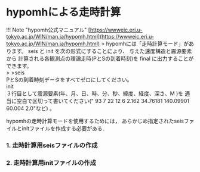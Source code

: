# hypomhによる走時計算
!!! Note "hypomh公式マニュアル"
    [https://wwweic.eri.u-tokyo.ac.jp/WIN/man.ja/hypomh.html](https://wwweic.eri.u-tokyo.ac.jp/WIN/man.ja/hypomh.html)
    > hypomhには「走時計算モード」があります。 seis と init を次の形式にすることにより、 与えた速度構造と震源要素から 計算される各観測点の理論走時(PとSの到着時刻)を final に出力することができます。  
    >
    >seis  
    PとSの到着時刻データをすべてゼロにしてください。  
    init  
    ３行目として震源要素(年、月、日、時、分、秒、緯度、経度、深さ、M )を 適当に空白で区切って書いてください(" 93 7 22 12 6 2.162 34.76181 140.09901 60.004 2.0"など) 。
 
hypomhの走時計算モードを使用するためには，
あらかじめ指定されたseisファイルとinitファイルを作成する必要がある．

### 1. 走時計算用seisファイルの作成

### 2. 走時計算用initファイルの作成